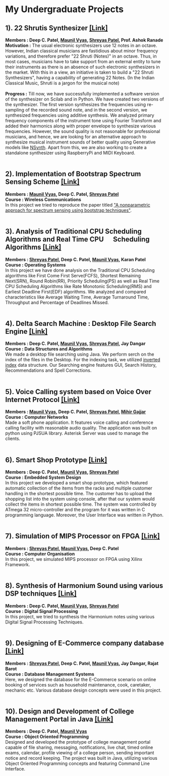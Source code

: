 # My Undergraduate Projects

## 1). 22 Shrutis Synthesizer [[Link]](https://github.com/deepcpatel/Undergraduate_Projects/tree/master/22_Shruti_Synthesizer)
**Members : Deep C. Patel, [Maunil Vyas](https://github.com/Maunil), [Shreyas Patel](https://github.com/shreyaspatel25), Prof. Ashok Ranade**<br>
**Motivation :**
The usual electronic synthesizers use 12 notes in an octave. However, Indian classical musicians are fastidious about minor frequency variations, and therefore prefer "22 Shruti (Notes)" in an octave. Thus, in most cases, musicians have to take support from an external entity to tune their instruments as there is an absence of such electronic synthesizers in the market. With this in a view, an initiative is taken to build a "22 Shruti Synthesizers", having a capability of generating 22 Notes.
(In the Indian Classical Music, Shruti is a jargon for the musical note)
<br><br>
**Progress :** Till now, we have successfully implemented a software version of the synthesizer on Scilab and in Python. We have created two versions of the synthesizer. The first version synthesizes the frequencies using re-sampling of the recorded sound note, and in the second version, we synthesized frequencies using additive synthesis. We analyzed primary frequency components of the instrument tone using Fourier Transform and added their harmonics along with proper envelope to synthesize various frequencies. However, the sound quality is not reasonable for professional musicians, and hence, we are looking for an alternative approach to synthesize musical instrument sounds of better quality using Generative models like [NSynth](https://magenta.tensorflow.org/nsynth). Apart from this, we are also working to create a standalone synthesizer using RaspberryPi and MIDI Keyboard.
<br><br>

## 2). Implementation of Bootstrap Spectrum Sensing Scheme [[Link]](https://github.com/deepcpatel/Undergraduate_Projects/tree/master/Bootstrap_Spectrum_Sensing_Scheme)
**Members : [Maunil Vyas](https://github.com/Maunil), Deep C. Patel, [Shreyas Patel](https://github.com/shreyaspatel25)**<br>
**Course : Wireless Communications**<br>
In this project we tried to reproduce the paper titled ["A nonparametric approach for spectrum sensing using bootstrap techniques"](http://ieeexplore.ieee.org/document/7036915/).
<br><br>

## 3). Analysis of Traditional CPU Scheduling Algorithms and Real Time CPU &nbsp;&nbsp;&nbsp;&nbsp;&nbsp;Scheduling Algorithms [[Link]](https://github.com/deepcpatel/Undergraduate_Projects/tree/master/CPU_Scheduling_Algorithm_Analysis)
**Members : [Shreyas Patel](https://github.com/shreyaspatel25), Deep C. Patel, [Maunil Vyas](https://github.com/Maunil), Karan Patel**<br>
**Course : Operating Systems**<br>
In this project we have done analysis on the Traditional CPU Scheduling algorithms like First Come First Serve(FCFS), Shortest
Remaining Next(SRN), Round Robin(RR), Priority Scheduling(PS) as well as Real Time CPU Scheduling Algorithms like Rate Monotonic Scheduling(RMS) and Earliest Deadline First(EDF) algorithms. We analyzed and compared characteristics like Average Waiting Time, Average Turnaround Time, Throughput and Percentage of Deadlines Missed.
<br><br>

## 4). Delta Search Machine : Desktop File Search Engine [[Link]](https://github.com/deepcpatel/Undergraduate_Projects/tree/master/Delta_Search_Machine)
**Members : Deep C. Patel, [Maunil Vyas](https://github.com/Maunil), [Shreyas Patel](https://github.com/shreyaspatel25), Jay Dangar**<br>
**Course : Data Structures and Algorithms**<br>
We made a desktop file searching using Java. We perform serch on the index of the files in the Desktop. For the indexing task, we utilized [inverted index](https://en.wikipedia.org/wiki/Inverted_index) data structure. Our Searching engine features GUI, Search History, Recommendations and Spell Corrections.
<br><br>

## 5). Voice Calling system based on Voice Over Internet Protocol [[Link]](https://github.com/deepcpatel/Undergraduate_Projects/tree/master/VOIP_Phone)
**Members : [Maunil Vyas](https://github.com/Maunil), Deep C. Patel, [Shreyas Patel](https://github.com/shreyaspatel25), [Mihir Gajjar](https://github.com/GajjarMihir)**<br>
**Course : Computer Networks**<br>
Made a soft phone application. It features voice calling and conference calling facility with reasonable audio quality.
The application was built on python using PJSUA library. Asterisk Server was used to manage the clients.
<br><br>

## 6). Smart Shop Prototype [[Link]](https://github.com/deepcpatel/Undergraduate_Projects/tree/master/Smart_Shop_Embedded_System)
**Members : Deep C. Patel, [Maunil Vyas](https://github.com/Maunil), [Shreyas Patel](https://github.com/shreyaspatel25)**<br>
**Course : Embedded System Design**<br>
In this project we developed a smart shop prototype, which featured automatic collection of the items from the racks and multiple customer handling in the shortest possible time. The customer has to upload the shopping list into the system using console, after that our system would collect the items in shortest possible time. The system was controlled by ATmega 32 micro-controller and the program for it was written in C programming language. Moreover, the User Interface was written in Python.
<br><br>

## 7). Simulation of MIPS Processor on FPGA [[Link]](https://github.com/deepcpatel/Undergraduate_Projects/tree/master/MIPS_Processor_FPGA)
**Members : [Shreyas Patel](https://github.com/shreyaspatel25), [Maunil Vyas](https://github.com/Maunil), Deep C. Patel**<br>
**Course : Computer Organisation**<br>
In this project, we simulated MIPS processor on FPGA using Xilinx Framework.
<br><br>

## 8). Synthesis of Harmonium Sound using various DSP techniques [[Link]](https://github.com/deepcpatel/Undergraduate_Projects/tree/master/Harmonium_Sound_Synthesis)
**Members : Deep C. Patel, [Maunil Vyas](https://github.com/Maunil), [Shreyas Patel](https://github.com/shreyaspatel25)**<br>
**Course : Digital Signal Processing**<br>
In this project, we tried to synthesis the Harmonium notes using various Digital Signal Processing Techniques.
<br><br>

## 9). Designing of E-Commerce company database [[Link]](https://github.com/deepcpatel/Undergraduate_Projects/tree/master/Service_Exchange_Portal_Database)
**Members : [Shreyas Patel](https://github.com/shreyaspatel25), Deep C. Patel, [Maunil Vyas](https://github.com/Maunil), Jay Dangar, Rajat Barot**<br>
**Course : Database Management Systems**<br>
Here, we designed the database for the E-Commerce scenario on online booking of services such as household maintenance, cook, caretaker, mechanic etc. Various database design concepts were used in this project.
<br><br>

## 10). Design and Development of College Management Portal in Java [[Link]](https://github.com/deepcpatel/Undergraduate_Projects/tree/master/University_Management_Portal)
**Members : Deep C. Patel, [Maunil Vyas](https://github.com/Maunil)**<br>
**Course : Object Oriented Programming**<br>
Designed and developed the prototype of college management portal capable of file sharing, messaging, notifications, live chat, timed online exams, calendar, profile viewing of a college person, sending important notice and record keeping. The project was built in Java, utilizing various Object Oriented Programming concepts and featuring Command Line Interface.
<br><br>

